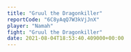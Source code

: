 ```yaml
---
title: "Gruul the Dragonkiller"
reportCode: "6C8yAqQ7W3kVjJnX"
player: "Namah"
fight: "Gruul the Dragonkiller"
date: 2021-08-04T18:53:40.409000+00:00
---
```

